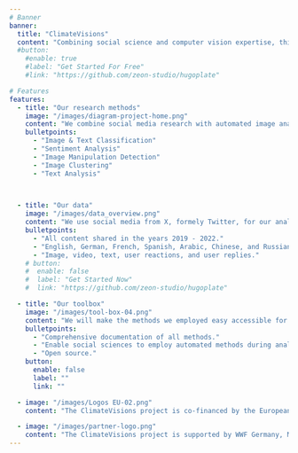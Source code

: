 ```yaml
---
# Banner
banner:
  title: "ClimateVisions"
  content: "Combining social science and computer vision expertise, this project aims to understand which climate change-related images prevail on social media and what kind of reactions and emotions they elicit in debates among social media users."
  #button:
    #enable: true
    #label: "Get Started For Free"
    #link: "https://github.com/zeon-studio/hugoplate"

# Features
features:
  - title: "Our research methods"
    image: "/images/diagram-project-home.png"
    content: "We combine social media research with automated image analyses. Among others we use the following methods:"
    bulletpoints:
      - "Image & Text Classification"
      - "Sentiment Analysis"
      - "Image Manipulation Detection"
      - "Image Clustering"
      - "Text Analysis"
    


  - title: "Our data"
    image: "/images/data_overview.png"
    content: "We use social media from X, formely Twitter, for our analyses. To this end, we have downloaded material encompassing:"
    bulletpoints:
      - "All content shared in the years 2019 - 2022."
      - "English, German, French, Spanish, Arabic, Chinese, and Russian."
      - "Image, video, text, user reactions, and user replies."
    # button:
    #  enable: false
    #  label: "Get Started Now"
    #  link: "https://github.com/zeon-studio/hugoplate"

  - title: "Our toolbox"
    image: "/images/tool-box-04.png"
    content: "We will make the methods we employed easy accessible for other social science research project in creating a toolbox."
    bulletpoints:
      - "Comprehensive documentation of all methods."
      - "Enable social sciences to employ automated methods during analyses."
      - "Open source."
    button:
      enable: false
      label: ""
      link: ""

  - image: "/images/Logos EU-02.png"
    content: "The ClimateVisions project is co-financed by the European Union and the Bundesministeriums für Bildung und Forschung (BMBF)."

  - image: "/images/partner-logo.png"
    content: "The ClimateVisions project is supported by WWF Germany, Munich Data Science Institute, and the Intergovernmental Panel on Climate Change."
---
```

